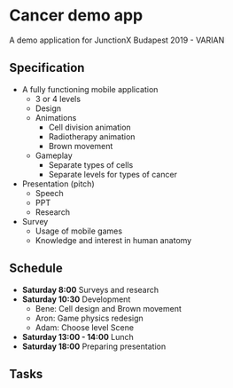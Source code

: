 # Cancer demo app
A demo application for JunctionX Budapest 2019 - VARIAN
## Specification
- A fully functioning mobile application
    - 3 or 4 levels
    - Design
    - Animations
        - Cell division animation
        - Radiotherapy animation
        - Brown movement
    - Gameplay
        - Separate types of cells
        - Separate levels for types of cancer
- Presentation (pitch)
    - Speech
    - PPT
    - Research
- Survey
    - Usage of mobile games
    - Knowledge and interest in human anatomy
## Schedule
- **Saturday 8:00** Surveys and research
- **Saturday 10:30** Development
    - Bene: Cell design and Brown movement
    - Aron: Game physics redesign
    - Adam: Choose level Scene
- **Saturday 13:00 - 14:00**  Lunch
- **Saturday 18:00**  Preparing presentation
## Tasks
